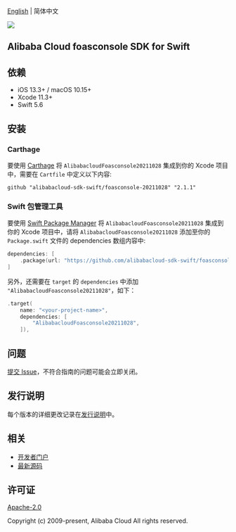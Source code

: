[English](README.md) | 简体中文

![](https://aliyunsdk-pages.alicdn.com/icons/AlibabaCloud.svg)

## Alibaba Cloud foasconsole SDK for Swift

## 依赖

- iOS 13.3+ / macOS 10.15+
- Xcode 11.3+
- Swift 5.6

## 安装

### Carthage

要使用 [Carthage](https://github.com/Carthage/Carthage) 将 `AlibabacloudFoasconsole20211028` 集成到你的 Xcode 项目中，需要在 `Cartfile` 中定义以下内容:

```ogdl
github "alibabacloud-sdk-swift/foasconsole-20211028" "2.1.1"
```

### Swift 包管理工具

要使用 [Swift Package Manager](https://swift.org/package-manager/) 将 `AlibabacloudFoasconsole20211028` 集成到你的 Xcode 项目中，请将 `AlibabacloudFoasconsole20211028` 添加至你的 `Package.swift` 文件的 dependencies 数组内容中:

```swift
dependencies: [
    .package(url: "https://github.com/alibabacloud-sdk-swift/foasconsole-20211028.git", from: "2.1.1")
]
```

另外，还需要在 `target` 的 `dependencies` 中添加 `"AlibabacloudFoasconsole20211028"`，如下：

```swift
.target(
    name: "<your-project-name>",
    dependencies: [
        "AlibabacloudFoasconsole20211028",
    ]),
```

## 问题

[提交 Issue](https://github.com/alibabacloud-sdk-swift/foasconsole-20211028/issues/new)，不符合指南的问题可能会立即关闭。

## 发行说明

每个版本的详细更改记录在[发行说明](./ChangeLog.txt)中。

## 相关

* [开发者门户](https://next.api.aliyun.com/home)
* [最新源码](https://github.com/alibabacloud-sdk-swift/foasconsole-20211028)

## 许可证

[Apache-2.0](http://www.apache.org/licenses/LICENSE-2.0)

Copyright (c) 2009-present, Alibaba Cloud All rights reserved.
